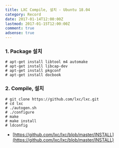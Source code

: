```yaml
---
title: LXC Compile, 설치 - Ubuntu 18.04
category: Record
date: 2017-01-14T12:00:00Z
lastmod: 2017-01-15T12:00:00Z
comment: true
adsense: true
---
```


### 1. Package 설치
~~~
# apt-get install libtool m4 automake
# apt-get install libcap-dev
# apt-get install pkgconf
# apt-get install docbook
~~~

### 2. Compile, 설치
~~~
# git clone https://github.com/lxc/lxc.git
# cd lxc
# ./autogen.sh
# ./configure
# make
# make install
# ldconfig
~~~

* [https://github.com/lxc/lxc/blob/master/INSTALL](https://github.com/lxc/lxc/blob/master/INSTALL)
